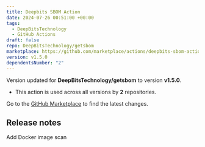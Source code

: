 ```yaml
---
title: Deepbits SBOM Action
date: 2024-07-26 00:51:00 +00:00
tags:
  - DeepBitsTechnology
  - GitHub Actions
draft: false
repo: DeepBitsTechnology/getsbom
marketplace: https://github.com/marketplace/actions/deepbits-sbom-action
version: v1.5.0
dependentsNumber: "2"
---
```



Version updated for **DeepBitsTechnology/getsbom** to version **v1.5.0**.
- This action is used across all versions by **2** repositories.

Go to the [GitHub Marketplace](https://github.com/marketplace/actions/deepbits-sbom-action) to find the latest changes.

## Release notes

Add Docker image scan
